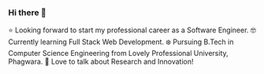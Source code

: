 ### Hi there 👋

<!--
**roshanprusty/roshanprusty** is a ✨ _special_ ✨ repository because its `README.md` (this file) appears on your GitHub profile.

Here are some ideas to get you started:

- 🔭 I’m currently working on ...
- 🌱 I’m currently learning ...
- 👯 I’m looking to collaborate on ...
- 🤔 I’m looking for help with ...
- 💬 Ask me about ...
- 📫 How to reach me: ...
- 😄 Pronouns: ...
- ⚡ Fun fact: ...
-->
⭐ Looking forward to start my professional career as a Software Engineer.
🤓 Currently learning Full Stack Web Development.
❄️ Pursuing B.Tech in Computer Science Engineering from Lovely Professional University, Phagwara.
🚀 Love to talk about Research and Innovation!

